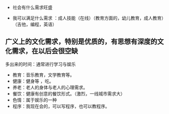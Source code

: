 

* 社会有什么需求旺盛

* 我可以满足什么需求 ：成人技能（在线）（教育方面的，幼儿教育，成人教育）（吉他，编程，英语）




## 广义上的文化需求，特别是优质的，有思想有深度的文化需求，在以后会很空缺

多出来的时间：通常进行学习与娱乐

* 教育：音乐教育，文学教育等。
* 健康：健身等 ，吃。
* 养老：老人的身体与老人的心理需求。
* 餐饮：健康有创意的餐饮形式。（激烈，一线城市需求大）
* 色情：属于娱乐的一种
* 程序：我现在会的，可以写程序，也可以教程序。










